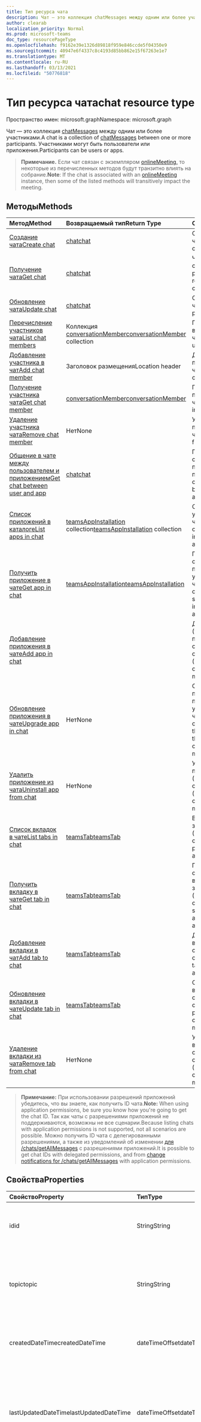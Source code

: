 ```yaml
---
title: Тип ресурса чата
description: Чат — это коллекция chatMessages между одним или более участниками.
author: clearab
localization_priority: Normal
ms.prod: microsoft-teams
doc_type: resourcePageType
ms.openlocfilehash: f9162e39e1326d89818f959e846ccde5f04350e9
ms.sourcegitcommit: 40947e6f4337c8c4193d85bb862e15f67263e1e7
ms.translationtype: MT
ms.contentlocale: ru-RU
ms.lasthandoff: 03/13/2021
ms.locfileid: "50776818"
---
```

# <a name="chat-resource-type"></a><span data-ttu-id="68ec7-103">Тип ресурса чата</span><span class="sxs-lookup"><span data-stu-id="68ec7-103">chat resource type</span></span>

<span data-ttu-id="68ec7-104">Пространство имен: microsoft.graph</span><span class="sxs-lookup"><span data-stu-id="68ec7-104">Namespace: microsoft.graph</span></span>

<span data-ttu-id="68ec7-105">Чат — это коллекция [chatMessages](chatmessage.md) между одним или более участниками.</span><span class="sxs-lookup"><span data-stu-id="68ec7-105">A chat is a collection of [chatMessages](chatmessage.md) between one or more participants.</span></span> <span data-ttu-id="68ec7-106">Участниками могут быть пользователи или приложения.</span><span class="sxs-lookup"><span data-stu-id="68ec7-106">Participants can be users or apps.</span></span>

> <span data-ttu-id="68ec7-107">**Примечание.** Если чат связан с экземпляром [onlineMeeting,](../resources/onlinemeeting.md) то некоторые из перечисленных методов будут транзитно влиять на собрание.</span><span class="sxs-lookup"><span data-stu-id="68ec7-107">**Note**: If the chat is associated with an [onlineMeeting](../resources/onlinemeeting.md) instance, then some of the listed methods will transitively impact the meeting.</span></span>

## <a name="methods"></a><span data-ttu-id="68ec7-108">Методы</span><span class="sxs-lookup"><span data-stu-id="68ec7-108">Methods</span></span>

|  <span data-ttu-id="68ec7-109">Метод</span><span class="sxs-lookup"><span data-stu-id="68ec7-109">Method</span></span>       |  <span data-ttu-id="68ec7-110">Возвращаемый тип</span><span class="sxs-lookup"><span data-stu-id="68ec7-110">Return Type</span></span>  | <span data-ttu-id="68ec7-111">Описание</span><span class="sxs-lookup"><span data-stu-id="68ec7-111">Description</span></span>|
|:---------------|:--------|:----------|
|[<span data-ttu-id="68ec7-112">Создание чата</span><span class="sxs-lookup"><span data-stu-id="68ec7-112">Create chat</span></span>](../api/chat-post.md) | [<span data-ttu-id="68ec7-113">chat</span><span class="sxs-lookup"><span data-stu-id="68ec7-113">chat</span></span>](chat.md) | <span data-ttu-id="68ec7-114">Создайте новый чат.</span><span class="sxs-lookup"><span data-stu-id="68ec7-114">Create a new chat.</span></span>| 
|[<span data-ttu-id="68ec7-115">Получение чата</span><span class="sxs-lookup"><span data-stu-id="68ec7-115">Get chat</span></span>](../api/chat-get.md) | [<span data-ttu-id="68ec7-116">chat</span><span class="sxs-lookup"><span data-stu-id="68ec7-116">chat</span></span>](chat.md) | <span data-ttu-id="68ec7-117">Чтение свойств и связей чата.</span><span class="sxs-lookup"><span data-stu-id="68ec7-117">Read properties and relationships of the chat.</span></span>| 
|[<span data-ttu-id="68ec7-118">Обновление чата</span><span class="sxs-lookup"><span data-stu-id="68ec7-118">Update chat</span></span>](../api/chat-patch.md) | [<span data-ttu-id="68ec7-119">chat</span><span class="sxs-lookup"><span data-stu-id="68ec7-119">chat</span></span>](chat.md) | <span data-ttu-id="68ec7-120">Обновление свойств чата.</span><span class="sxs-lookup"><span data-stu-id="68ec7-120">Update properties of the chat.</span></span>|
|[<span data-ttu-id="68ec7-121">Перечисление участников чата</span><span class="sxs-lookup"><span data-stu-id="68ec7-121">List chat members</span></span>](../api/chat-list-members.md) | <span data-ttu-id="68ec7-122">Коллекция [conversationMember](conversationmember.md)</span><span class="sxs-lookup"><span data-stu-id="68ec7-122">[conversationMember](conversationmember.md) collection</span></span> | <span data-ttu-id="68ec7-123">Получение списка всех пользователей в чате.</span><span class="sxs-lookup"><span data-stu-id="68ec7-123">Get the list of all users in the chat.</span></span>| 
|[<span data-ttu-id="68ec7-124">Добавление участника в чат</span><span class="sxs-lookup"><span data-stu-id="68ec7-124">Add chat member</span></span>](../api/chat-post-members.md) | <span data-ttu-id="68ec7-125">Заголовок размещения</span><span class="sxs-lookup"><span data-stu-id="68ec7-125">Location header</span></span> | <span data-ttu-id="68ec7-126">Добавление пользователя в чат.</span><span class="sxs-lookup"><span data-stu-id="68ec7-126">Add a user to the chat.</span></span>| 
|[<span data-ttu-id="68ec7-127">Получение участника чата</span><span class="sxs-lookup"><span data-stu-id="68ec7-127">Get chat member</span></span>](../api/chat-get-members.md) | [<span data-ttu-id="68ec7-128">conversationMember</span><span class="sxs-lookup"><span data-stu-id="68ec7-128">conversationMember</span></span>](conversationmember.md) | <span data-ttu-id="68ec7-129">Получение одного пользователя в чате.</span><span class="sxs-lookup"><span data-stu-id="68ec7-129">Get a single user in the chat.</span></span>| 
|[<span data-ttu-id="68ec7-130">Удаление участника чата</span><span class="sxs-lookup"><span data-stu-id="68ec7-130">Remove chat member</span></span>](../api/chat-delete-members.md)|<span data-ttu-id="68ec7-131">Нет</span><span class="sxs-lookup"><span data-stu-id="68ec7-131">None</span></span>|<span data-ttu-id="68ec7-132">Удалите пользователя из чата.</span><span class="sxs-lookup"><span data-stu-id="68ec7-132">Remove a user from the chat.</span></span>|
|[<span data-ttu-id="68ec7-133">Общение в чате между пользователем и приложением</span><span class="sxs-lookup"><span data-stu-id="68ec7-133">Get chat between user and app</span></span>](../api/userscopeteamsappinstallation-get-chat.md) | [<span data-ttu-id="68ec7-134">chat</span><span class="sxs-lookup"><span data-stu-id="68ec7-134">chat</span></span>](chat.md)| <span data-ttu-id="68ec7-135">Получите один-на-один чат между пользователем и приложением</span><span class="sxs-lookup"><span data-stu-id="68ec7-135">Get one-on-one chat between user and the app</span></span> |
|[<span data-ttu-id="68ec7-136">Список приложений в каталоге</span><span class="sxs-lookup"><span data-stu-id="68ec7-136">List apps in chat</span></span>](../api/chat-list-installedapps.md) |<span data-ttu-id="68ec7-137">[teamsAppInstallation](teamsappinstallation.md) collection</span><span class="sxs-lookup"><span data-stu-id="68ec7-137">[teamsAppInstallation](teamsappinstallation.md) collection</span></span> | <span data-ttu-id="68ec7-138">Список приложений, установленных в чате (и связанном собрании).</span><span class="sxs-lookup"><span data-stu-id="68ec7-138">List apps installed in a chat (and associated meeting).</span></span>|
|[<span data-ttu-id="68ec7-139">Получить приложение в чате</span><span class="sxs-lookup"><span data-stu-id="68ec7-139">Get app in chat</span></span>](../api/chat-get-installedapps.md) | [<span data-ttu-id="68ec7-140">teamsAppInstallation</span><span class="sxs-lookup"><span data-stu-id="68ec7-140">teamsAppInstallation</span></span>](teamsappinstallation.md) | <span data-ttu-id="68ec7-141">Получите определенное приложение, установленное в чате (и связанное собрание).</span><span class="sxs-lookup"><span data-stu-id="68ec7-141">Get a specific app installed in a chat (and associated meeting).</span></span>|
|[<span data-ttu-id="68ec7-142">Добавление приложения в чате</span><span class="sxs-lookup"><span data-stu-id="68ec7-142">Add app in chat</span></span>](../api/chat-post-installedapps.md) | | <span data-ttu-id="68ec7-143">Добавление (установка) приложения в чате (и связанное собрание).</span><span class="sxs-lookup"><span data-stu-id="68ec7-143">Add (install) an app in a chat (and associated meeting).</span></span>|
|[<span data-ttu-id="68ec7-144">Обновление приложения в чате</span><span class="sxs-lookup"><span data-stu-id="68ec7-144">Upgrade app in chat</span></span>](../api/chat-teamsappinstallation-upgrade.md) | <span data-ttu-id="68ec7-145">Нет</span><span class="sxs-lookup"><span data-stu-id="68ec7-145">None</span></span> | <span data-ttu-id="68ec7-146">Обновление до последней версии приложения, установленного в чате (и связанного собрания).</span><span class="sxs-lookup"><span data-stu-id="68ec7-146">Update to the latest version of the app installed in chat (and associated meeting).</span></span>|
|[<span data-ttu-id="68ec7-147">Удалить приложение из чата</span><span class="sxs-lookup"><span data-stu-id="68ec7-147">Uninstall app from chat</span></span>](../api/chat-delete-installedapps.md) | <span data-ttu-id="68ec7-148">Нет</span><span class="sxs-lookup"><span data-stu-id="68ec7-148">None</span></span> | <span data-ttu-id="68ec7-149">Удалить (удалить) приложение из чата (и связанного собрания).</span><span class="sxs-lookup"><span data-stu-id="68ec7-149">Remove (uninstall) app from a chat (and associated meeting).</span></span>|
|[<span data-ttu-id="68ec7-150">Список вкладок в чате</span><span class="sxs-lookup"><span data-stu-id="68ec7-150">List tabs in chat</span></span>](../api/chat-list-tabs.md) | [<span data-ttu-id="68ec7-151">teamsTab</span><span class="sxs-lookup"><span data-stu-id="68ec7-151">teamsTab</span></span>](teamstab.md) | <span data-ttu-id="68ec7-152">Вкладки списка, закрепленные в чате (и связанное собрание).</span><span class="sxs-lookup"><span data-stu-id="68ec7-152">List tabs pinned to a chat (and associated meeting).</span></span>|
|[<span data-ttu-id="68ec7-153">Получить вкладку в чате</span><span class="sxs-lookup"><span data-stu-id="68ec7-153">Get tab in chat</span></span>](../api/chat-get-tabs.md) | [<span data-ttu-id="68ec7-154">teamsTab</span><span class="sxs-lookup"><span data-stu-id="68ec7-154">teamsTab</span></span>](teamstab.md) | <span data-ttu-id="68ec7-155">Получите определенную вкладку, закрепленную в чате (и связанное собрание).</span><span class="sxs-lookup"><span data-stu-id="68ec7-155">Get a specific tab pinned to a chat (and associated meeting).</span></span>|
|[<span data-ttu-id="68ec7-156">Добавление вкладки в чат</span><span class="sxs-lookup"><span data-stu-id="68ec7-156">Add tab to chat</span></span>](../api/chat-post-tabs.md) | [<span data-ttu-id="68ec7-157">teamsTab</span><span class="sxs-lookup"><span data-stu-id="68ec7-157">teamsTab</span></span>](teamstab.md) | <span data-ttu-id="68ec7-158">Добавьте (пин-код) вкладку в чат (и связанное собрание).</span><span class="sxs-lookup"><span data-stu-id="68ec7-158">Add (pin) a tab to a chat (and associated meeting).</span></span>|
|[<span data-ttu-id="68ec7-159">Обновление вкладки в чате</span><span class="sxs-lookup"><span data-stu-id="68ec7-159">Update tab in chat</span></span>](../api/chat-patch-tabs.md) | [<span data-ttu-id="68ec7-160">teamsTab</span><span class="sxs-lookup"><span data-stu-id="68ec7-160">teamsTab</span></span>](teamstab.md) | <span data-ttu-id="68ec7-161">Обновление свойств вкладки в чате (и связанное собрание).</span><span class="sxs-lookup"><span data-stu-id="68ec7-161">Update the properties of a tab in a chat (and associated meeting).</span></span>|
|[<span data-ttu-id="68ec7-162">Удаление вкладки из чата</span><span class="sxs-lookup"><span data-stu-id="68ec7-162">Remove tab from chat</span></span>](../api/chat-delete-tabs.md) | <span data-ttu-id="68ec7-163">Нет</span><span class="sxs-lookup"><span data-stu-id="68ec7-163">None</span></span> | <span data-ttu-id="68ec7-164">Удалите (открепите) вкладку из чата (и связанного собрания).</span><span class="sxs-lookup"><span data-stu-id="68ec7-164">Remove (unpin) a tab from a chat (and associated meeting).</span></span>|

><span data-ttu-id="68ec7-165">**Примечание:** При использовании разрешений приложений убедитесь, что вы знаете, как получить ID чата.</span><span class="sxs-lookup"><span data-stu-id="68ec7-165">**Note:** When using application permissions, be sure you know how you're going to get the chat ID.</span></span> <span data-ttu-id="68ec7-166">Так как чаты с разрешениями приложений не поддерживаются, возможны не все сценарии.</span><span class="sxs-lookup"><span data-stu-id="68ec7-166">Because listing chats with application permissions is not supported, not all scenarios are possible.</span></span> <span data-ttu-id="68ec7-167">Можно получить ID чата с делегированными разрешениями, а также из уведомлений об изменении [для /chats/getAllMessages](../api/subscription-post-subscriptions.md) с разрешениями приложений.</span><span class="sxs-lookup"><span data-stu-id="68ec7-167">It is possible to get chat IDs with delegated permissions, and from [change notifications for /chats/getAllMessages](../api/subscription-post-subscriptions.md) with application permissions.</span></span>

## <a name="properties"></a><span data-ttu-id="68ec7-168">Свойства</span><span class="sxs-lookup"><span data-stu-id="68ec7-168">Properties</span></span>

| <span data-ttu-id="68ec7-169">Свойство</span><span class="sxs-lookup"><span data-stu-id="68ec7-169">Property</span></span>   | <span data-ttu-id="68ec7-170">Тип</span><span class="sxs-lookup"><span data-stu-id="68ec7-170">Type</span></span> |<span data-ttu-id="68ec7-171">Описание</span><span class="sxs-lookup"><span data-stu-id="68ec7-171">Description</span></span>|
|:---------------|:--------|:----------|
| <span data-ttu-id="68ec7-172">id</span><span class="sxs-lookup"><span data-stu-id="68ec7-172">id</span></span>| <span data-ttu-id="68ec7-173">String</span><span class="sxs-lookup"><span data-stu-id="68ec7-173">String</span></span>| <span data-ttu-id="68ec7-174">Уникальный идентификатор чата.</span><span class="sxs-lookup"><span data-stu-id="68ec7-174">The chat's unique identifier.</span></span> <span data-ttu-id="68ec7-175">Только для чтения.</span><span class="sxs-lookup"><span data-stu-id="68ec7-175">Read-only.</span></span>|
| <span data-ttu-id="68ec7-176">topic</span><span class="sxs-lookup"><span data-stu-id="68ec7-176">topic</span></span>| <span data-ttu-id="68ec7-177">String</span><span class="sxs-lookup"><span data-stu-id="68ec7-177">String</span></span>|  <span data-ttu-id="68ec7-178">(Необязательный) Тема или тема для чата.</span><span class="sxs-lookup"><span data-stu-id="68ec7-178">(Optional) Subject or topic for the chat.</span></span> <span data-ttu-id="68ec7-179">Доступно только для групповых чатов.</span><span class="sxs-lookup"><span data-stu-id="68ec7-179">Only available for group chats.</span></span>|
| <span data-ttu-id="68ec7-180">createdDateTime</span><span class="sxs-lookup"><span data-stu-id="68ec7-180">createdDateTime</span></span>| <span data-ttu-id="68ec7-181">dateTimeOffset</span><span class="sxs-lookup"><span data-stu-id="68ec7-181">dateTimeOffset</span></span>|  <span data-ttu-id="68ec7-182">Дата и время создания чата.</span><span class="sxs-lookup"><span data-stu-id="68ec7-182">Date and time at which the chat was created.</span></span> <span data-ttu-id="68ec7-183">Только для чтения.</span><span class="sxs-lookup"><span data-stu-id="68ec7-183">Read-only.</span></span>|
| <span data-ttu-id="68ec7-184">lastUpdatedDateTime</span><span class="sxs-lookup"><span data-stu-id="68ec7-184">lastUpdatedDateTime</span></span>| <span data-ttu-id="68ec7-185">dateTimeOffset</span><span class="sxs-lookup"><span data-stu-id="68ec7-185">dateTimeOffset</span></span>|  <span data-ttu-id="68ec7-186">Дата и время переименования чата или списка участников были изменены в последний раз.</span><span class="sxs-lookup"><span data-stu-id="68ec7-186">Date and time at which the chat was renamed or list of members were last changed.</span></span> <span data-ttu-id="68ec7-187">Только для чтения.</span><span class="sxs-lookup"><span data-stu-id="68ec7-187">Read-only.</span></span>|
| <span data-ttu-id="68ec7-188">chatType</span><span class="sxs-lookup"><span data-stu-id="68ec7-188">chatType</span></span>| [<span data-ttu-id="68ec7-189">chatType</span><span class="sxs-lookup"><span data-stu-id="68ec7-189">chatType</span></span>](../resources/chat.md#chattype-values) | <span data-ttu-id="68ec7-190">Указывает тип чата.</span><span class="sxs-lookup"><span data-stu-id="68ec7-190">Specifies the type of chat.</span></span> <span data-ttu-id="68ec7-191">Возможные значения: `group` `oneOnOne` и `meeting` .</span><span class="sxs-lookup"><span data-stu-id="68ec7-191">Possible values are:`group`, `oneOnOne` and `meeting`.</span></span>|

### <a name="chattype-values"></a><span data-ttu-id="68ec7-192">значения chatType</span><span class="sxs-lookup"><span data-stu-id="68ec7-192">chatType values</span></span> 

| <span data-ttu-id="68ec7-193">Элемент</span><span class="sxs-lookup"><span data-stu-id="68ec7-193">Member</span></span>             | <span data-ttu-id="68ec7-194">Значение</span><span class="sxs-lookup"><span data-stu-id="68ec7-194">Value</span></span> | <span data-ttu-id="68ec7-195">Описание</span><span class="sxs-lookup"><span data-stu-id="68ec7-195">Description</span></span>               |
| :----------------- | :---- | :------------------------ |
|<span data-ttu-id="68ec7-196">oneOnOne</span><span class="sxs-lookup"><span data-stu-id="68ec7-196">oneOnOne</span></span>            | <span data-ttu-id="68ec7-197">0</span><span class="sxs-lookup"><span data-stu-id="68ec7-197">0</span></span>     | <span data-ttu-id="68ec7-198">Указывает, что чат — это чат 1:1.</span><span class="sxs-lookup"><span data-stu-id="68ec7-198">Indicates that the chat is a 1:1 chat.</span></span> <span data-ttu-id="68ec7-199">Размер реестра фиксирован для этого типа чата; не могут быть удалены или добавлены.</span><span class="sxs-lookup"><span data-stu-id="68ec7-199">The roster size is fixed for this type of chat; members cannot be removed/added.</span></span>|
|<span data-ttu-id="68ec7-200">group</span><span class="sxs-lookup"><span data-stu-id="68ec7-200">group</span></span>               | <span data-ttu-id="68ec7-201">1</span><span class="sxs-lookup"><span data-stu-id="68ec7-201">1</span></span>     | <span data-ttu-id="68ec7-202">Указывает, что чат — это групповой чат.</span><span class="sxs-lookup"><span data-stu-id="68ec7-202">Indicates that the chat is a group chat.</span></span> <span data-ttu-id="68ec7-203">Размер реестра (не менее двух человек) может быть обновлен для этого типа чата.</span><span class="sxs-lookup"><span data-stu-id="68ec7-203">The roster size (of at least two people) can be updated for this type of chat.</span></span> <span data-ttu-id="68ec7-204">Участники могут быть удалены или добавлены позже.</span><span class="sxs-lookup"><span data-stu-id="68ec7-204">Members can be removed/added later.</span></span>|
|<span data-ttu-id="68ec7-205">собрание</span><span class="sxs-lookup"><span data-stu-id="68ec7-205">meeting</span></span>             | <span data-ttu-id="68ec7-206">2 </span><span class="sxs-lookup"><span data-stu-id="68ec7-206">2</span></span>     | <span data-ttu-id="68ec7-207">Указывает, что чат связан с собранием в Интернете.</span><span class="sxs-lookup"><span data-stu-id="68ec7-207">Indicates that the chat is associated with an online meeting.</span></span> <span data-ttu-id="68ec7-208">Этот тип чата создается только в рамках создания собрания в Интернете.</span><span class="sxs-lookup"><span data-stu-id="68ec7-208">This type of chat is only created as part of the creation of an online meeting.</span></span>|
|<span data-ttu-id="68ec7-209">unknownFutureValue</span><span class="sxs-lookup"><span data-stu-id="68ec7-209">unknownFutureValue</span></span>  | <span data-ttu-id="68ec7-210">3 </span><span class="sxs-lookup"><span data-stu-id="68ec7-210">3</span></span>     | <span data-ttu-id="68ec7-211">Значение Sentinel, чтобы указать будущие значения.</span><span class="sxs-lookup"><span data-stu-id="68ec7-211">Sentinel value to indicate future values.</span></span> |

## <a name="relationships"></a><span data-ttu-id="68ec7-212">Связи</span><span class="sxs-lookup"><span data-stu-id="68ec7-212">Relationships</span></span>

| <span data-ttu-id="68ec7-213">Связь</span><span class="sxs-lookup"><span data-stu-id="68ec7-213">Relationship</span></span> | <span data-ttu-id="68ec7-214">Тип</span><span class="sxs-lookup"><span data-stu-id="68ec7-214">Type</span></span> |<span data-ttu-id="68ec7-215">Описание</span><span class="sxs-lookup"><span data-stu-id="68ec7-215">Description</span></span>|
|:---------------|:--------|:----------|
| <span data-ttu-id="68ec7-216">installedApps</span><span class="sxs-lookup"><span data-stu-id="68ec7-216">installedApps</span></span> | <span data-ttu-id="68ec7-217">[teamsAppInstallation](teamsappinstallation.md) collection</span><span class="sxs-lookup"><span data-stu-id="68ec7-217">[teamsAppInstallation](teamsappinstallation.md) collection</span></span> | <span data-ttu-id="68ec7-218">Коллекция всех приложений в чате.</span><span class="sxs-lookup"><span data-stu-id="68ec7-218">A collection of all the apps in the chat.</span></span> <span data-ttu-id="68ec7-219">Допускается значение null.</span><span class="sxs-lookup"><span data-stu-id="68ec7-219">Nullable.</span></span> |
| <span data-ttu-id="68ec7-220">members</span><span class="sxs-lookup"><span data-stu-id="68ec7-220">members</span></span> | <span data-ttu-id="68ec7-221">Коллекция [conversationMember](conversationmember.md)</span><span class="sxs-lookup"><span data-stu-id="68ec7-221">[conversationMember](conversationmember.md) collection</span></span> | <span data-ttu-id="68ec7-222">Коллекция всех участников в чате.</span><span class="sxs-lookup"><span data-stu-id="68ec7-222">A collection of all the members in the chat.</span></span> <span data-ttu-id="68ec7-223">Допускается значение null.</span><span class="sxs-lookup"><span data-stu-id="68ec7-223">Nullable.</span></span> |
| <span data-ttu-id="68ec7-224">messages</span><span class="sxs-lookup"><span data-stu-id="68ec7-224">messages</span></span> | <span data-ttu-id="68ec7-225">Коллекция [chatMessage](chatmessage.md)</span><span class="sxs-lookup"><span data-stu-id="68ec7-225">[chatMessage](chatmessage.md) collection</span></span> | <span data-ttu-id="68ec7-226">Коллекция всех сообщений в чате.</span><span class="sxs-lookup"><span data-stu-id="68ec7-226">A collection of all the messages in the chat.</span></span> <span data-ttu-id="68ec7-227">Допускается значение null.</span><span class="sxs-lookup"><span data-stu-id="68ec7-227">Nullable.</span></span> |

## <a name="json-representation"></a><span data-ttu-id="68ec7-228">Представление JSON</span><span class="sxs-lookup"><span data-stu-id="68ec7-228">JSON representation</span></span>

<span data-ttu-id="68ec7-229">Ниже показано представление ресурса в формате JSON.</span><span class="sxs-lookup"><span data-stu-id="68ec7-229">Here is a JSON representation of the resource.</span></span>

<!-- {
  "blockType": "resource",
  "keyProperty": "id",
  "@odata.type": "microsoft.graph.chat"
}-->

```json
{
  "id": "string (identifier)",
  "topic": "string",
  "createdDateTime": "dateTimeOffset",
  "lastUpdatedDateTime": "dateTimeOffset",
  "chatType": "String"
}
```

## <a name="see-also"></a><span data-ttu-id="68ec7-230">См. также</span><span class="sxs-lookup"><span data-stu-id="68ec7-230">See also</span></span>

- [<span data-ttu-id="68ec7-231">channel</span><span class="sxs-lookup"><span data-stu-id="68ec7-231">channel</span></span>](channel.md)
- [<span data-ttu-id="68ec7-232">chatMessage</span><span class="sxs-lookup"><span data-stu-id="68ec7-232">chatMessage</span></span>](chatmessage.md)

<!-- uuid: 8fcb5dbc-d5aa-4681-8e31-b001d5168d79
2015-10-25 14:57:30 UTC -->
<!--
{
  "type": "#page.annotation",
  "description": "chat resource",
  "keywords": "",
  "section": "documentation",
  "tocPath": ""
}
-->


